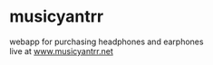 musicyantrr
===========

webapp for purchasing headphones and earphones <br>
live at 
www.musicyantrr.net
